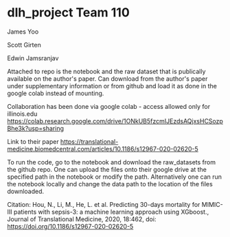 # dlh_project Team 110

James Yoo

Scott Girten

Edwin Jamsranjav

Attached to repo is the notebook and the raw dataset that is publically available on the author's paper.
Can download from the author's paper under supplementary information or from github and load it as done in the google colab instead of mounting.

Collaboration has been done via google colab - access allowed only for illinois.edu
https://colab.research.google.com/drive/1ONkUB5fzcmIJEzdsAQjxsHCSozpBhe3k?usp=sharing

Link to their paper
https://translational-medicine.biomedcentral.com/articles/10.1186/s12967-020-02620-5

To run the code, go to the notebook and download the raw_datasets from the github repo.
One can upload the files onto their google drive at the specified path in the notebook or modify the path.
Alternatively one can run the notebook locally and change the data path to the location of the files downloaded.

Citation:
Hou, N., Li, M., He, L. et al. Predicting 30-days mortality for MIMIC-III patients with sepsis-3: a machine learning approach using XGboost., Journal of Translational Medicine, 2020, 18:462, doi: https://doi.org/10.1186/s12967-020-02620-5

